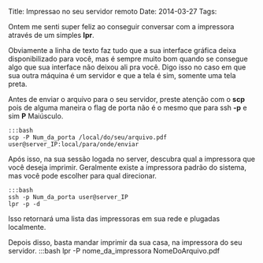 Title: Impressao no seu servidor remoto
Date: 2014-03-27
Tags:

Ontem me senti super feliz ao conseguir conversar com a impressora através de 
um simples **lpr**.

Obviamente a linha de texto faz tudo que a sua interface gráfica deixa disponibilizado para você,
mas é sempre muito bom quando se consegue algo que sua interface não deixou ali pra você. 
Digo isso no caso em que sua outra máquina é um servidor e que a tela é sim, somente uma tela
preta.

Antes de enviar o arquivo para o seu servidor, preste atenção com o **scp** pois 
de alguma maneira o flag de porta não é o mesmo que para ssh **-p** e sim **P** Maiúsculo.

    :::bash
    scp -P Num_da_porta /local/do/seu/arquivo.pdf user@server_IP:local/para/onde/enviar

Após isso, na sua sessão logada no server, descubra qual a impressora que você deseja imprimir.
Geralmente existe a impressora padrão do sistema, mas você pode escolher para qual direcionar.

    :::bash
    ssh -p Num_da_porta user@server_IP
    lpr -p -d

Isso retornará uma lista das impressoras em sua rede e plugadas localmente.

Depois disso, basta  mandar imprimir da sua casa, na impressora do seu servidor.
    :::bash
    lpr -P nome_da_impressora NomeDoArquivo.pdf



